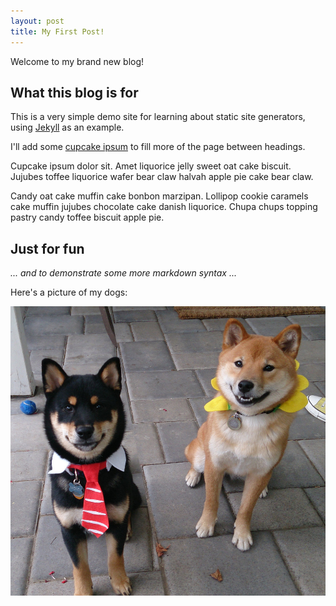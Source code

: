 ```yaml
---
layout: post
title: My First Post!
---
```


Welcome to my brand new blog!

## What this blog is for

This is a very simple demo site for learning about static site generators, using [Jekyll](https://jekyllrb.com) as an example.

I'll add some [cupcake ipsum](http://www.cupcakeipsum.com/) to fill more of the page between headings. 

Cupcake ipsum dolor sit. Amet liquorice jelly sweet oat cake biscuit. Jujubes toffee liquorice wafer bear claw halvah apple pie cake bear claw.

Candy oat cake muffin cake bonbon marzipan. Lollipop cookie caramels cake muffin jujubes chocolate cake danish liquorice. Chupa chups topping pastry candy toffee biscuit apple pie.

## Just for fun

_... and to demonstrate some more markdown syntax ..._

Here's a picture of my dogs:

![black and tan shiba with a necktie collar and a red shiba with a flower petal collar](/images/monty-and-petunia.jpg)